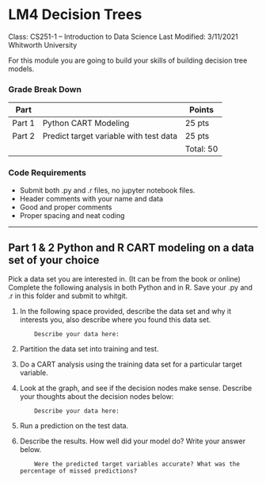 # LM4 Decision Trees 
Class: CS251-1 – Introduction to Data Science 
Last Modified: 3/11/2021
Whitworth University

For this module you are going to build your skills of building decision tree models.

### Grade Break Down
| Part   |                    | Points |
|--------|--------------------|--------| 
| Part 1 | Python CART Modeling     | 25 pts |  
| Part 2 | Predict target variable with test data  | 25 pts |
|        |                    |Total: 50|

### Code Requirements
- Submit both .py and .r files, no jupyter notebook files.
- Header comments with your name and data
- Good and proper comments
- Proper spacing and neat coding

-----
## Part 1 & 2 Python and R CART modeling on a data set of your choice

Pick a data set you are interested in. (It can be from the book or online)
Complete the following analysis in both Python and in R. Save your .py and .r in this folder and submit to whitgit. 

1. In the following space provided, describe the data set and why it interests you, also describe where you found this data set.

    ```
        Describe your data here:

    ```
2. Partition the data set into training and test.
2. Do a CART analysis using the training data set for a particular target variable.
3. Look at the graph, and see if the decision nodes make sense. Describe your thoughts about the decision nodes below:

    ```
        Describe your data here:

    ```

4. Run a prediction on the test data.
5. Describe the results. How well did your model do? Write your answer below.
  
    ```
        Were the predicted target variables accurate? What was the percentage of missed predictions?

    ```